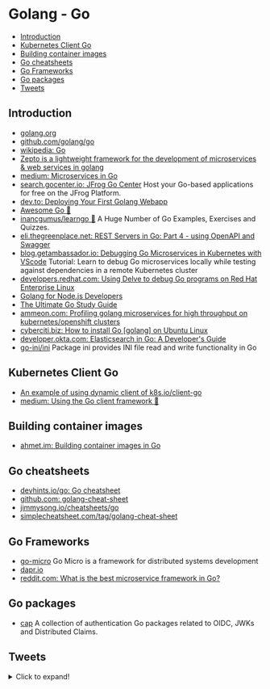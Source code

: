 # Golang - Go
- [Introduction](#introduction)
- [Kubernetes Client Go](#kubernetes-client-go)
- [Building container images](#building-container-images)
- [Go cheatsheets](#go-cheatsheets)
- [Go Frameworks](#go-frameworks)
- [Go packages](#go-packages)
- [Tweets](#tweets)
## Introduction
- [golang.org](https://golang.org/)
- [github.com/golang/go](https://github.com/golang/go)
- [wikipedia: Go](https://en.wikipedia.org/wiki/Go_(programming_language))
- [Zepto is a lightweight framework for the development of microservices & web services in golang](https://github.com/go-zepto/zepto)
- [medium: Microservices in Go](https://medium.com/seek-blog/microservices-in-go-2fc1570f6800)
- [search.gocenter.io: JFrog Go Center](https://search.gocenter.io/) Host your Go-based applications for free on the JFrog Platform.
- [dev.to: Deploying Your First Golang Webapp](https://dev.to/heroku/deploying-your-first-golang-webapp-11b3)
- [Awesome Go 🌟](https://github.com/avelino/awesome-go)
- [inancgumus/learngo 🌟](https://github.com/inancgumus/learngo) A Huge Number of Go Examples, Exercises and Quizzes.
- [eli.thegreenplace.net: REST Servers in Go: Part 4 - using OpenAPI and Swagger](https://eli.thegreenplace.net/2021/rest-servers-in-go-part-4-using-openapi-and-swagger/)
- [blog.getambassador.io: Debugging Go Microservices in Kubernetes with VScode](https://blog.getambassador.io/debugging-go-microservices-in-kubernetes-with-vscode-a36beb48ef1) Tutorial: Learn to debug Go microservices locally while testing against dependencies in a remote Kubernetes cluster
- [developers.redhat.com: Using Delve to debug Go programs on Red Hat Enterprise Linux](https://developers.redhat.com/blog/2021/03/03/using-delve-to-debug-go-programs-on-red-hat-enterprise-linux/)
- [Golang for Node.js Developers](https://github.com/miguelmota/golang-for-nodejs-developers)
- [The Ultimate Go Study Guide](https://github.com/hoanhan101/ultimate-go)
- [ammeon.com: Profiling golang microservices for high throughput on kubernetes/openshift clusters](https://www.ammeon.com/profiling-golang-microservices-for-high-throughput-on-kubernetes-openshift-clusters/)
- [cyberciti.biz: How to install Go [golang] on Ubuntu Linux](https://www.cyberciti.biz/faq/how-to-install-gol-ang-on-ubuntu-linux/)
- [developer.okta.com: Elasticsearch in Go: A Developer's Guide](https://developer.okta.com/blog/2021/04/23/elasticsearch-go-developers-guide)
- [go-ini/ini](https://github.com/go-ini/ini) Package ini provides INI file read and write functionality in Go

## Kubernetes Client Go
- [An example of using dynamic client of k8s.io/client-go](https://ymmt2005.hatenablog.com/entry/2020/04/14/An_example_of_using_dynamic_client_of_k8s.io/client-go)
- [medium: Using the Go client framework 🌟](https://medium.com/programming-kubernetes/building-stuff-with-the-kubernetes-api-part-4-using-go-b1d0e3c1c899)

## Building container images
- [ahmet.im: Building container images in Go](https://ahmet.im/blog/building-container-images-in-go/)

## Go cheatsheets
- [devhints.io/go: Go cheatsheet](https://devhints.io/go)
- [github.com: golang-cheat-sheet](https://github.com/a8m/golang-cheat-sheet)
- [jimmysong.io/cheatsheets/go](https://jimmysong.io/cheatsheets/go)
- [simplecheatsheet.com/tag/golang-cheat-sheet](https://simplecheatsheet.com/tag/golang-cheat-sheet/)

## Go Frameworks
- [go-micro](https://github.com/asim/go-micro) Go Micro is a framework for distributed systems development
- [dapr.io](https://dapr.io)
- [reddit.com: What is the best microservice framework in Go?](https://www.reddit.com/r/golang/comments/jnv4bd/what_is_the_best_microservice_framework_in_go/)

## Go packages
- [cap](https://github.com/hashicorp/cap) A collection of authentication Go packages related to OIDC, JWKs and Distributed Claims.

## Tweets
<details>
  <summary>Click to expand!</summary>

<center>
<blockquote class="twitter-tweet"><p lang="en" dir="ltr">If I were a system administrator looking to learn a new programming language it would be Go.<br><br>So many of our tools including Kubernetes, Prometheus, and Terraform are written, and extended, in Go that it&#39;s almost a requirement next to learning Bash. <a href="https://t.co/OfZmGo4uP5">https://t.co/OfZmGo4uP5</a></p>&mdash; Kelsey Hightower (@kelseyhightower) <a href="https://twitter.com/kelseyhightower/status/1336097427586129920?ref_src=twsrc%5Etfw">December 7, 2020</a></blockquote> <script async src="https://platform.twitter.com/widgets.js" charset="utf-8"></script>
</center>
</details>